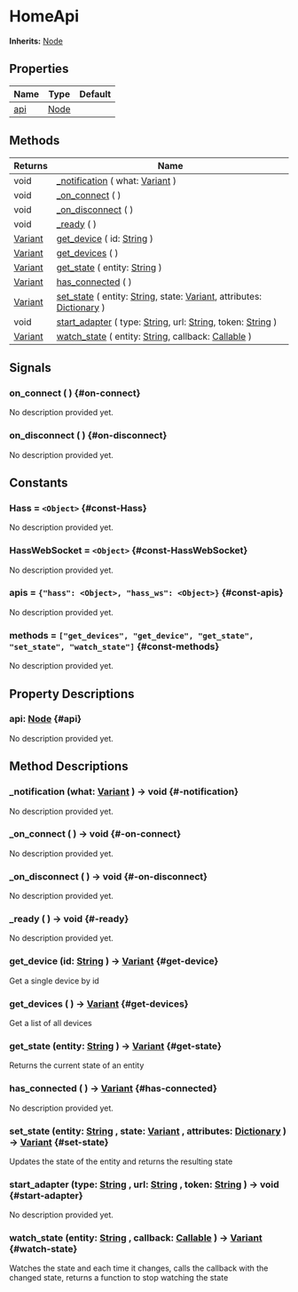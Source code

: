 # HomeApi
**Inherits:** [Node](https://docs.godotengine.org/de/4.x/classes/class_node.html)
    


## Properties

| Name        | Type                                                                | Default |
| ----------- | ------------------------------------------------------------------- | ------- |
| [api](#api) | [Node](https://docs.godotengine.org/de/4.x/classes/class_node.html) |         |

## Methods

| Returns                                                                   | Name                                                                                                                                                                                                                                                                                       |
| ------------------------------------------------------------------------- | ------------------------------------------------------------------------------------------------------------------------------------------------------------------------------------------------------------------------------------------------------------------------------------------ |
| void                                                                      | [_notification](#-notification) ( what: [Variant](https://docs.godotengine.org/de/4.x/classes/class_variant.html) )                                                                                                                                                                        |
| void                                                                      | [_on_connect](#-on-connect) (  )                                                                                                                                                                                                                                                           |
| void                                                                      | [_on_disconnect](#-on-disconnect) (  )                                                                                                                                                                                                                                                     |
| void                                                                      | [_ready](#-ready) (  )                                                                                                                                                                                                                                                                     |
| [Variant](https://docs.godotengine.org/de/4.x/classes/class_variant.html) | [get_device](#get-device) ( id: [String](https://docs.godotengine.org/de/4.x/classes/class_string.html) )                                                                                                                                                                                  |
| [Variant](https://docs.godotengine.org/de/4.x/classes/class_variant.html) | [get_devices](#get-devices) (  )                                                                                                                                                                                                                                                           |
| [Variant](https://docs.godotengine.org/de/4.x/classes/class_variant.html) | [get_state](#get-state) ( entity: [String](https://docs.godotengine.org/de/4.x/classes/class_string.html) )                                                                                                                                                                                |
| [Variant](https://docs.godotengine.org/de/4.x/classes/class_variant.html) | [has_connected](#has-connected) (  )                                                                                                                                                                                                                                                       |
| [Variant](https://docs.godotengine.org/de/4.x/classes/class_variant.html) | [set_state](#set-state) ( entity: [String](https://docs.godotengine.org/de/4.x/classes/class_string.html), state: [Variant](https://docs.godotengine.org/de/4.x/classes/class_variant.html), attributes: [Dictionary](https://docs.godotengine.org/de/4.x/classes/class_dictionary.html) ) |
| void                                                                      | [start_adapter](#start-adapter) ( type: [String](https://docs.godotengine.org/de/4.x/classes/class_string.html), url: [String](https://docs.godotengine.org/de/4.x/classes/class_string.html), token: [String](https://docs.godotengine.org/de/4.x/classes/class_string.html) )            |
| [Variant](https://docs.godotengine.org/de/4.x/classes/class_variant.html) | [watch_state](#watch-state) ( entity: [String](https://docs.godotengine.org/de/4.x/classes/class_string.html), callback: [Callable](https://docs.godotengine.org/de/4.x/classes/class_callable.html) )                                                                                     |

## Signals

### on_connect ( ) {#on-connect}

No description provided yet.

### on_disconnect ( ) {#on-disconnect}

No description provided yet.

## Constants


### Hass = `<Object>` {#const-Hass}

No description provided yet.
                


### HassWebSocket = `<Object>` {#const-HassWebSocket}

No description provided yet.
                


### apis = `{"hass": <Object>, "hass_ws": <Object>}` {#const-apis}

No description provided yet.
                


### methods = `["get_devices", "get_device", "get_state", "set_state", "watch_state"]` {#const-methods}

No description provided yet.
                

## Property Descriptions

### api: [Node](https://docs.godotengine.org/de/4.x/classes/class_node.html) {#api}

No description provided yet.

## Method Descriptions

### _notification (what: [Variant](https://docs.godotengine.org/de/4.x/classes/class_variant.html)  ) -> void {#-notification}

No description provided yet.

### _on_connect ( ) -> void {#-on-connect}

No description provided yet.

### _on_disconnect ( ) -> void {#-on-disconnect}

No description provided yet.

### _ready ( ) -> void {#-ready}

No description provided yet.

### get_device (id: [String](https://docs.godotengine.org/de/4.x/classes/class_string.html)  ) -> [Variant](https://docs.godotengine.org/de/4.x/classes/class_variant.html) {#get-device}

Get a single device by id

### get_devices ( ) -> [Variant](https://docs.godotengine.org/de/4.x/classes/class_variant.html) {#get-devices}

Get a list of all devices

### get_state (entity: [String](https://docs.godotengine.org/de/4.x/classes/class_string.html)  ) -> [Variant](https://docs.godotengine.org/de/4.x/classes/class_variant.html) {#get-state}

Returns the current state of an entity

### has_connected ( ) -> [Variant](https://docs.godotengine.org/de/4.x/classes/class_variant.html) {#has-connected}

No description provided yet.

### set_state (entity: [String](https://docs.godotengine.org/de/4.x/classes/class_string.html) , state: [Variant](https://docs.godotengine.org/de/4.x/classes/class_variant.html) , attributes: [Dictionary](https://docs.godotengine.org/de/4.x/classes/class_dictionary.html)  ) -> [Variant](https://docs.godotengine.org/de/4.x/classes/class_variant.html) {#set-state}

Updates the state of the entity and returns the resulting state

### start_adapter (type: [String](https://docs.godotengine.org/de/4.x/classes/class_string.html) , url: [String](https://docs.godotengine.org/de/4.x/classes/class_string.html) , token: [String](https://docs.godotengine.org/de/4.x/classes/class_string.html)  ) -> void {#start-adapter}

No description provided yet.

### watch_state (entity: [String](https://docs.godotengine.org/de/4.x/classes/class_string.html) , callback: [Callable](https://docs.godotengine.org/de/4.x/classes/class_callable.html)  ) -> [Variant](https://docs.godotengine.org/de/4.x/classes/class_variant.html) {#watch-state}

Watches the state and each time it changes, calls the callback with the changed state, returns a function to stop watching the state
